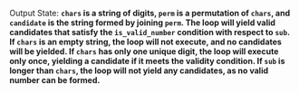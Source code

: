 Output State: **`chars` is a string of digits, `perm` is a permutation of `chars`, and `candidate` is the string formed by joining `perm`. The loop will yield valid candidates that satisfy the `is_valid_number` condition with respect to `sub`. If `chars` is an empty string, the loop will not execute, and no candidates will be yielded. If `chars` has only one unique digit, the loop will execute only once, yielding a candidate if it meets the validity condition. If `sub` is longer than `chars`, the loop will not yield any candidates, as no valid number can be formed.**
